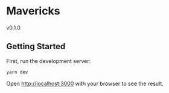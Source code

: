 # Mavericks

v0.1.0

## Getting Started

First, run the development server:

```bash
yarn dev
```

Open [http://localhost:3000](http://localhost:3000) with your browser to see the result.
